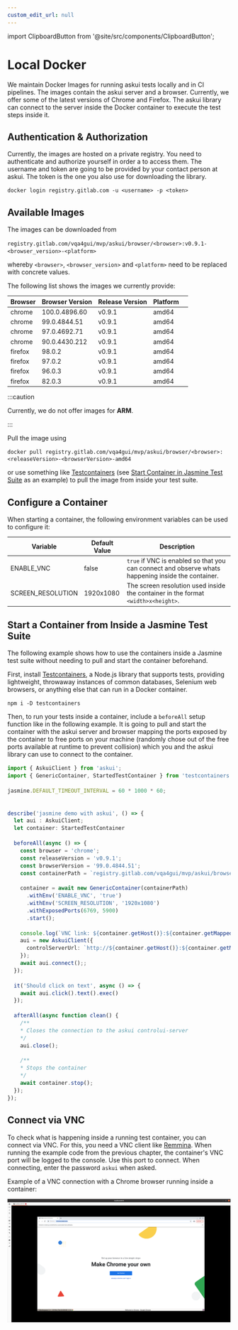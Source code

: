 ```yaml
---
custom_edit_url: null
---
```

import ClipboardButton from '@site/src/components/ClipboardButton';

# Local Docker

We maintain Docker Images for running askui tests locally and in CI pipelines. The images contain the askui server and a browser. Currently, we offer some of the latest versions of Chrome and Firefox. The askui library can connect to the server inside the Docker container to execute the test steps inside it.

## Authentication & Authorization

Currently, the images are hosted on a private registry. You need to authenticate and authorize yourself in order a to access them. The username and token are going to be provided by your contact person at askui. The token is the one you also use for downloading the library.

```shell
docker login registry.gitlab.com -u <username> -p <token>
```

## Available Images

The images can be downloaded from

`registry.gitlab.com/vqa4gui/mvp/askui/browser/<browser>:v0.9.1-<browser_version>-<platform>`

whereby `<browser>`, `<browser_version>` and `<platform>` need to be replaced with concrete values.

The following list shows the images we currently provide:

| Browser | Browser Version | Release Version | Platform| |
|---|---|---|---|---|
| chrome | 100.0.4896.60 | v0.9.1  | amd64 | <ClipboardButton link="registry.gitlab.com/vqa4gui/mvp/askui/browser/chrome:v0.9.1-100.0.4896.60-amd64"></ClipboardButton> |
| chrome | 99.0.4844.51 | v0.9.1  | amd64 | <ClipboardButton link="registry.gitlab.com/vqa4gui/mvp/askui/browser/chrome:v0.9.1-99.0.4844.51-amd64"></ClipboardButton> |
| chrome | 97.0.4692.71 |  v0.9.1 | amd64 | <ClipboardButton link="registry.gitlab.com/vqa4gui/mvp/askui/browser/chrome:v0.9.1-97.0.4692.71-amd64"></ClipboardButton> |
| chrome | 90.0.4430.212 |  v0.9.1 | amd64 | <ClipboardButton link="registry.gitlab.com/vqa4gui/mvp/askui/browser/chrome:v0.9.1-90.0.4430.212-amd64"></ClipboardButton> |
| firefox | 98.0.2 | v0.9.1  | amd64 | <ClipboardButton link="registry.gitlab.com/vqa4gui/mvp/askui/browser/firefox:v0.9.1-98.0.2-amd64"></ClipboardButton> |
| firefox | 97.0.2 | v0.9.1  | amd64 | <ClipboardButton link="registry.gitlab.com/vqa4gui/mvp/askui/browser/firefox:v0.9.1-97.0.2-amd64"></ClipboardButton> |
| firefox | 96.0.3 | v0.9.1  | amd64 | <ClipboardButton link="registry.gitlab.com/vqa4gui/mvp/askui/browser/firefox:v0.9.1-96.0.3-amd64"></ClipboardButton> |
| firefox | 82.0.3 | v0.9.1  | amd64 | <ClipboardButton link="registry.gitlab.com/vqa4gui/mvp/askui/browser/firefox:v0.9.1-82.0.3-amd64"></ClipboardButton> |


:::caution

Currently, we do not offer images for **ARM**.

:::

Pull the image using

```shell
docker pull registry.gitlab.com/vqa4gui/mvp/askui/browser/<browser>:<releaseVersion>-<browserVersion>-amd64
```

or use something like [Testcontainers](https://www.npmjs.com/package/testcontainers) (see [Start Container in Jasmine Test Suite](#start-container-in-jasmin-test-suite) as an example) to pull the image from inside your test suite.

## Configure a Container

When starting a container, the following environment variables can be used to configure it:

| Variable | Default Value | Description |
|---|---|---|
| ENABLE_VNC | false | `true` if VNC is enabled so that you can connect and observe whats happening inside the container. |
| SCREEN_RESOLUTION | 1920x1080 | The screen resolution used inside the container in the format `<width>x<height>`. |


## Start a Container from Inside a Jasmine Test Suite

The following example shows how to use the containers inside a Jasmine test suite without needing to pull and start the container beforehand.

First, install [Testcontainers](https://github.com/testcontainers/testcontainers-node), a Node.js library that supports tests, providing lightweight, throwaway instances of common databases, Selenium web browsers, or anything else that can run in a Docker container.

```shell
npm i -D testcontainers
```

Then, to run your tests inside a container, include a `beforeAll` setup function like in the following example. It is going to pull and start the container with the askui server and browser mapping the ports exposed by the container to free ports on your machine (randomly chose out of the free ports available at runtime to prevent collision) which you and the askui library can use to connect to the container.

```typescript
import { AskuiClient } from 'askui';
import { GenericContainer, StartedTestContainer } from 'testcontainers';

jasmine.DEFAULT_TIMEOUT_INTERVAL = 60 * 1000 * 60;


describe('jasmine demo with askui', () => {
  let aui : AskuiClient;
  let container: StartedTestContainer

  beforeAll(async () => {
    const browser = 'chrome';
    const releaseVersion = 'v0.9.1';
    const browserVersion = '99.0.4844.51';
    const containerPath = `registry.gitlab.com/vqa4gui/mvp/askui/browser/${browser}:${releaseVersion}-${browserVersion}-amd64`;
    
    container = await new GenericContainer(containerPath)
      .withEnv('ENABLE_VNC', 'true')
      .withEnv('SCREEN_RESOLUTION', '1920x1080')
      .withExposedPorts(6769, 5900)
      .start();

    console.log(`VNC link: ${container.getHost()}:${container.getMappedPort(5900)}`);
    aui = new AskuiClient({
      controlServerUrl: `http://${container.getHost()}:${container.getMappedPort(6769)}`,
    });
    await aui.connect();;
  });

  it('Should click on text', async () => {    
    await aui.click().text().exec()
  });

  afterAll(async function clean() {
    /**
    * Closes the connection to the askui controlui-server
    */
    aui.close();

    /**
    * Stops the container
    */
    await container.stop();
  });
});
```

## Connect via VNC

To check what is happening inside a running test container, you can connect via VNC. For this, you need a VNC client like [Remmina](https://remmina.org/). When running the example code from the previous chapter, the container's VNC port will be logged to the console. Use this port to connect. When connecting, enter the password `askui` when asked.

Example of a VNC connection with a Chrome browser running inside a container:

![VNC Example](./vnc-example.png)
